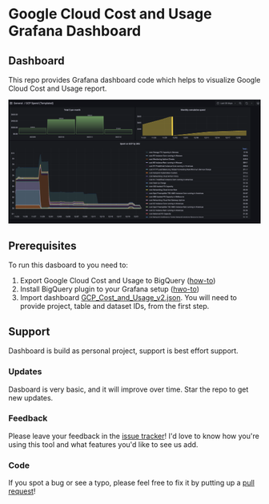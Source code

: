 # Google Cloud Cost and Usage Grafana Dashboard

## Dashboard
This repo provides Grafana dashboard code which helps to visualize Google Cloud Cost and Usage report.

![Dashboard](dashboard2.png)

## Prerequisites

To run this dasboard to you need to:
1. Export Google Cloud Cost and Usage to BigQuery ([how-to](https://cloud.google.com/billing/docs/how-to/export-data-bigquery))
2. Install BigQuery plugin to your Grafana setup ([hwo-to](https://grafana.com/grafana/plugins/doitintl-bigquery-datasource/))
3. Import dashboard [GCP_Cost_and_Usage_v2.json](GCP_Cost_and_Usage_v2.json). You will need to provide project, table and dataset IDs, from the first step.


## Support
Dashboard is build as personal project, support is best effort support.

### Updates
Dasboard is very basic, and it will improve over time. Star the repo to get new updates.

### Feedback

Please leave your feedback in the
[issue tracker](https://github.com/wizardmatas/dockerhubinvite/issues)!
I'd love to know how you're using this tool and what features you'd like to see
us add.

### Code
If you spot a bug or see a typo, please feel free to fix it by putting up a
[pull request](https://github.com/wizardmatas/dockerhubinvite/pulls)!
